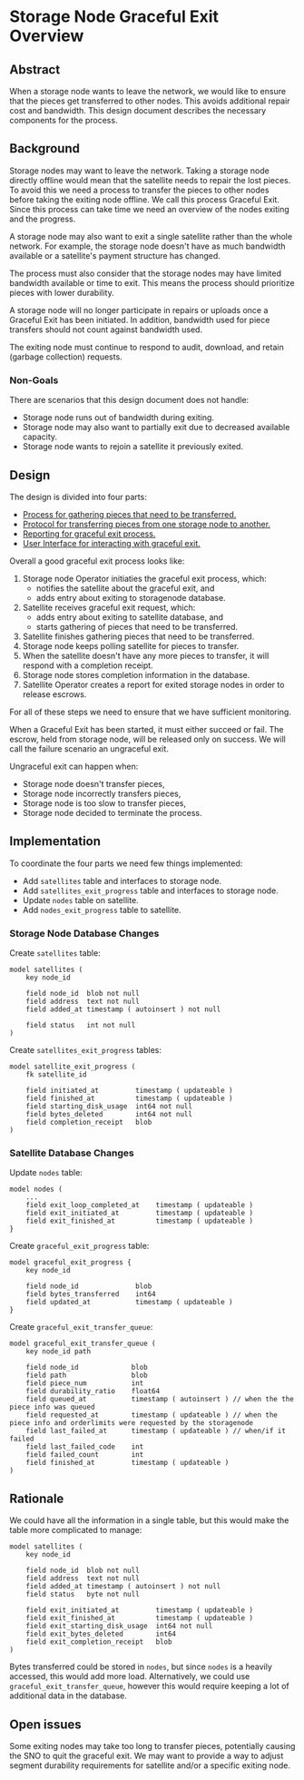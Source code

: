 # Storage Node Graceful Exit Overview

## Abstract

When a storage node wants to leave the network, we would like to ensure that the pieces get transferred to other nodes. This avoids additional repair cost and bandwidth. This design document describes the necessary components for the process.

## Background

Storage nodes may want to leave the network. Taking a storage node directly offline would mean that the satellite needs to repair the lost pieces. To avoid this we need a process to transfer the pieces to other nodes before taking the exiting node offline. We call this process Graceful Exit. Since this process can take time we need an overview of the nodes exiting and the progress.

A storage node may also want to exit a single satellite rather than the whole network. For example, the storage node doesn't have as much bandwidth available or a satellite's payment structure has changed.

The process must also consider that the storage nodes may have limited bandwidth available or time to exit. This means the process should prioritize pieces with lower durability.

A storage node will no longer participate in repairs or uploads once a Graceful Exit has been initiated. In addition, bandwidth used for piece transfers should not count against bandwidth used.

The exiting node must continue to respond to audit, download, and retain (garbage collection) requests.

### Non-Goals

There are scenarios that this design document does not handle:

- Storage node runs out of bandwidth during exiting.
- Storage node may also want to partially exit due to decreased available capacity.
- Storage node wants to rejoin a satellite it previously exited.

## Design

The design is divided into four parts:

- [Process for gathering pieces that need to be transferred.](pieces.md)
- [Protocol for transferring pieces from one storage node to another.](protocol.md)
- [Reporting for graceful exit process.](reports.md)
- [User Interface for interacting with graceful exit.](ui.md)

Overall a good graceful exit process looks like:

1. Storage node Operator initiaties the graceful exit process, which:
    - notifies the satellite about the graceful exit, and
    - adds entry about exiting to storagenode database.
2. Satellite receives graceful exit request, which:
    - adds entry about exiting to satellite database, and
    - starts gathering of pieces that need to be transferred.
3. Satellite finishes gathering pieces that need to be transferred.
4. Storage node keeps polling satellite for pieces to transfer.
5. When the satellite doesn't have any more pieces to transfer, it will respond with a completion receipt.
6. Storage node stores completion information in the database.
7. Satellite Operator creates a report for exited storage nodes in order to release escrows.

For all of these steps we need to ensure that we have sufficient monitoring.

When a Graceful Exit has been started, it must either succeed or fail. The escrow, held from storage node, will be released only on success. We will call the failure scenario an ungraceful exit.

Ungraceful exit can happen when:

- Storage node doesn't transfer pieces,
- Storage node incorrectly transfers pieces,
- Storage node is too slow to transfer pieces,
- Storage node decided to terminate the process.

## Implementation

To coordinate the four parts we need few things implemented:

- Add `satellites` table and interfaces to storage node.
- Add `satellites_exit_progress` table and interfaces to storage node.
- Update `nodes` table on satellite.
- Add `nodes_exit_progress` table to satellite.

### Storage Node Database Changes

Create `satellites` table:

```
model satellites (
    key node_id

    field node_id  blob not null
    field address  text not null
    field added_at timestamp ( autoinsert ) not null

    field status   int not null
)
```

Create `satellites_exit_progress` tables:

```
model satellite_exit_progress (
    fk satellite_id 

    field initiated_at         timestamp ( updateable )
    field finished_at          timestamp ( updateable )
    field starting_disk_usage  int64 not null
    field bytes_deleted        int64 not null
    field completion_receipt   blob
)
```

### Satellite Database Changes

Update `nodes` table:

```
model nodes (
    ...
    field exit_loop_completed_at    timestamp ( updateable )
    field exit_initiated_at         timestamp ( updateable )
    field exit_finished_at          timestamp ( updateable )
}
```

Create `graceful_exit_progress` table:

```
model graceful_exit_progress {
    key node_id

    field node_id              blob
    field bytes_transferred    int64
    field updated_at           timestamp ( updateable )
}
```

Create `graceful_exit_transfer_queue`:

```
model graceful_exit_transfer_queue (
    key node_id path

    field node_id             blob
    field path                blob
    field piece_num           int
    field durability_ratio    float64
    field queued_at           timestamp ( autoinsert ) // when the the piece info was queued
    field requested_at        timestamp ( updateable ) // when the piece info and orderlimits were requested by the storagenode
    field last_failed_at      timestamp ( updateable ) // when/if it failed
    field last_failed_code    int
    field failed_count        int
    field finished_at         timestamp ( updateable )
)
```

## Rationale

We could have all the information in a single table, but this would make the table more complicated to manage:

```
model satellites (
    key node_id

    field node_id  blob not null
    field address  text not null
    field added_at timestamp ( autoinsert ) not null
    field status   byte not null

    field exit_initiated_at         timestamp ( updateable )
    field exit_finished_at          timestamp ( updateable )
    field exit_starting_disk_usage  int64 not null
    field exit_bytes_deleted        int64
    field exit_completion_receipt   blob
)
```

Bytes transferred could be stored in `nodes`, but since `nodes` is a heavily accessed, this would add more load. Alternatively, we could use `graceful_exit_transfer_queue`, however this would require keeping a lot of additional data in the database.

## Open issues

Some exiting nodes may take too long to transfer pieces, potentially causing the SNO to quit the graceful exit.  We may want to provide a way to adjust segment durability requirements for satellite and/or a specific exiting node.
